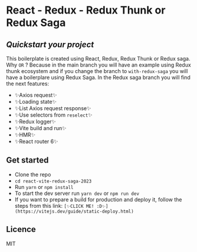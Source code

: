 # React - Redux - Redux Thunk or Redux Saga

## _Quickstart your project_

This boilerplate is created using React, Redux, Redux Thunk or Redux saga. Why `OR` ? Because in the main branch you will have an example using Redux thunk ecosystem and if you change the branch to `with-redux-saga` you will have a boilerplare using Redux Saga. In the Redux saga branch you will find the next features:

- ✨Axios request✨
- ✨Loading state✨
- ✨List Axios request response✨
- ✨Use selectors from `reselect`✨
- ✨Redux logger✨
- ✨Vite build and run✨
- ✨HMR✨
- ✨React router 6✨

## Get started

- Clone the repo
- `cd react-vite-redux-saga-2023`
- Run `yarn` or `npm install`
- To start the dev server run `yarn dev` or `npm run dev`
- If you want to prepare a build for production and deploy it, follow the steps from this link: `[✨CLICK ME! :D✨] (https://vitejs.dev/guide/static-deploy.html)`

## Licence

MIT
